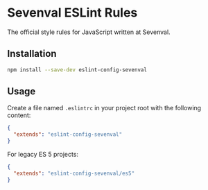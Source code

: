# Sevenval ESLint Rules

The official style rules for JavaScript written at Sevenval.

## Installation

```bash
npm install --save-dev eslint-config-sevenval
```

## Usage

Create a file named `.eslintrc` in your project root with the following
content:

```json
{
  "extends": "eslint-config-sevenval"
}
```

For legacy ES 5 projects:

```json
{
  "extends": "eslint-config-sevenval/es5"
}
```
